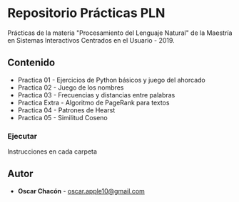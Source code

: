 # Repositorio Prácticas PLN
Prácticas de la materia "Procesamiento del Lenguaje Natural" de la Maestría en Sistemas Interactivos Centrados en el Usuario - 2019.

## Contenido
* Practica 01 - Ejercicios de Python básicos y juego del ahorcado
* Practica 02 - Juego de los nombres
* Practica 03 - Frecuencias y distancias entre palabras
* Practica Extra - Algoritmo de PageRank para textos
* Practica 04 - Patrones de Hearst
* Practica 05 - Similitud Coseno

### Ejecutar
Instrucciones en cada carpeta

## Autor
* **Oscar Chacón**  - <oscar.apple10@gmail.com>
